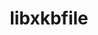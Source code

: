 ---
title: "libxkbfile"
layout: cache
category: package
meta: {"versions": ["1.0.9"], "compilers": ["gcc@8.3.1", "gcc@7.5.0", "gcc@9.3.0", "gcc@7.3.1"]}
spec_files: 
 - "libxkbfile@1.0.9%gcc@7.5.0 arch=linux-ubuntu18.04-x86_64 ^inputproto@2.3.2%gcc@7.5.0 arch=linux-ubuntu18.04-x86_64 ^kbproto@1.0.7%gcc@7.5.0 arch=linux-ubuntu18.04-x86_64 ^libbsd@0.10.0%gcc@7.5.0 arch=linux-ubuntu18.04-x86_64 ^libpthread-stubs@0.4%gcc@7.5.0 arch=linux-ubuntu18.04-x86_64 ^libx11@1.7.0%gcc@7.5.0 arch=linux-ubuntu18.04-x86_64 ^libxau@1.0.8%gcc@7.5.0 arch=linux-ubuntu18.04-x86_64 ^libxcb@1.14%gcc@7.5.0 arch=linux-ubuntu18.04-x86_64 ^libxdmcp@1.1.2%gcc@7.5.0 arch=linux-ubuntu18.04-x86_64 ^xcb-proto@1.14.1%gcc@7.5.0 arch=linux-ubuntu18.04-x86_64 ^xextproto@7.3.0%gcc@7.5.0 arch=linux-ubuntu18.04-x86_64 ^xproto@7.0.31%gcc@7.5.0 arch=linux-ubuntu18.04-x86_64 ^xtrans@1.3.5%gcc@7.5.0 arch=linux-ubuntu18.04-x86_64": spec-0.json
 - "libxkbfile@1.0.9%gcc@7.5.0 arch=linux-ubuntu18.04-ppc64le ^inputproto@2.3.2%gcc@7.5.0 arch=linux-ubuntu18.04-ppc64le ^kbproto@1.0.7%gcc@7.5.0 arch=linux-ubuntu18.04-ppc64le ^libbsd@0.10.0%gcc@7.5.0 arch=linux-ubuntu18.04-ppc64le ^libpthread-stubs@0.4%gcc@7.5.0 arch=linux-ubuntu18.04-ppc64le ^libx11@1.7.0%gcc@7.5.0 arch=linux-ubuntu18.04-ppc64le ^libxau@1.0.8%gcc@7.5.0 arch=linux-ubuntu18.04-ppc64le ^libxcb@1.14%gcc@7.5.0 arch=linux-ubuntu18.04-ppc64le ^libxdmcp@1.1.2%gcc@7.5.0 arch=linux-ubuntu18.04-ppc64le ^xcb-proto@1.14.1%gcc@7.5.0 arch=linux-ubuntu18.04-ppc64le ^xextproto@7.3.0%gcc@7.5.0 arch=linux-ubuntu18.04-ppc64le ^xproto@7.0.31%gcc@7.5.0 arch=linux-ubuntu18.04-ppc64le ^xtrans@1.3.5%gcc@7.5.0 arch=linux-ubuntu18.04-ppc64le": spec-1.json
 - "libxkbfile@1.0.9%gcc@8.3.1 arch=linux-rhel8-ppc64le ^inputproto@2.3.2%gcc@8.3.1 arch=linux-rhel8-ppc64le ^kbproto@1.0.7%gcc@8.3.1 arch=linux-rhel8-ppc64le ^libbsd@0.10.0%gcc@8.3.1 arch=linux-rhel8-ppc64le ^libpthread-stubs@0.4%gcc@8.3.1 arch=linux-rhel8-ppc64le ^libx11@1.7.0%gcc@8.3.1 arch=linux-rhel8-ppc64le ^libxau@1.0.8%gcc@8.3.1 arch=linux-rhel8-ppc64le ^libxcb@1.14%gcc@8.3.1 arch=linux-rhel8-ppc64le ^libxdmcp@1.1.2%gcc@8.3.1 arch=linux-rhel8-ppc64le ^xcb-proto@1.14.1%gcc@8.3.1 arch=linux-rhel8-ppc64le ^xextproto@7.3.0%gcc@8.3.1 arch=linux-rhel8-ppc64le ^xproto@7.0.31%gcc@8.3.1 arch=linux-rhel8-ppc64le ^xtrans@1.3.5%gcc@8.3.1 arch=linux-rhel8-ppc64le": spec-2.json
 - "libxkbfile@1.0.9%gcc@9.3.0 arch=linux-ubuntu20.04-ppc64le ^inputproto@2.3.2%gcc@9.3.0 arch=linux-ubuntu20.04-ppc64le ^kbproto@1.0.7%gcc@9.3.0 arch=linux-ubuntu20.04-ppc64le ^libbsd@0.10.0%gcc@9.3.0 arch=linux-ubuntu20.04-ppc64le ^libpthread-stubs@0.4%gcc@9.3.0 arch=linux-ubuntu20.04-ppc64le ^libx11@1.7.0%gcc@9.3.0 arch=linux-ubuntu20.04-ppc64le ^libxau@1.0.8%gcc@9.3.0 arch=linux-ubuntu20.04-ppc64le ^libxcb@1.14%gcc@9.3.0 arch=linux-ubuntu20.04-ppc64le ^libxdmcp@1.1.2%gcc@9.3.0 arch=linux-ubuntu20.04-ppc64le ^xcb-proto@1.14.1%gcc@9.3.0 arch=linux-ubuntu20.04-ppc64le ^xextproto@7.3.0%gcc@9.3.0 arch=linux-ubuntu20.04-ppc64le ^xproto@7.0.31%gcc@9.3.0 arch=linux-ubuntu20.04-ppc64le ^xtrans@1.3.5%gcc@9.3.0 arch=linux-ubuntu20.04-ppc64le": spec-3.json
 - "libxkbfile@1.0.9%gcc@9.3.0 arch=linux-ubuntu20.04-x86_64 ^inputproto@2.3.2%gcc@9.3.0 arch=linux-ubuntu20.04-x86_64 ^kbproto@1.0.7%gcc@9.3.0 arch=linux-ubuntu20.04-x86_64 ^libbsd@0.10.0%gcc@9.3.0 arch=linux-ubuntu20.04-x86_64 ^libpthread-stubs@0.4%gcc@9.3.0 arch=linux-ubuntu20.04-x86_64 ^libx11@1.7.0%gcc@9.3.0 arch=linux-ubuntu20.04-x86_64 ^libxau@1.0.8%gcc@9.3.0 arch=linux-ubuntu20.04-x86_64 ^libxcb@1.14%gcc@9.3.0 arch=linux-ubuntu20.04-x86_64 ^libxdmcp@1.1.2%gcc@9.3.0 arch=linux-ubuntu20.04-x86_64 ^xcb-proto@1.14.1%gcc@9.3.0 arch=linux-ubuntu20.04-x86_64 ^xextproto@7.3.0%gcc@9.3.0 arch=linux-ubuntu20.04-x86_64 ^xproto@7.0.31%gcc@9.3.0 arch=linux-ubuntu20.04-x86_64 ^xtrans@1.3.5%gcc@9.3.0 arch=linux-ubuntu20.04-x86_64": spec-4.json
 - "libxkbfile@1.0.9%gcc@8.3.1 arch=linux-rhel8-x86_64 ^inputproto@2.3.2%gcc@8.3.1 arch=linux-rhel8-x86_64 ^kbproto@1.0.7%gcc@8.3.1 arch=linux-rhel8-x86_64 ^libbsd@0.10.0%gcc@8.3.1 arch=linux-rhel8-x86_64 ^libpthread-stubs@0.4%gcc@8.3.1 arch=linux-rhel8-x86_64 ^libx11@1.7.0%gcc@8.3.1 arch=linux-rhel8-x86_64 ^libxau@1.0.8%gcc@8.3.1 arch=linux-rhel8-x86_64 ^libxcb@1.14%gcc@8.3.1 arch=linux-rhel8-x86_64 ^libxdmcp@1.1.2%gcc@8.3.1 arch=linux-rhel8-x86_64 ^xcb-proto@1.14.1%gcc@8.3.1 arch=linux-rhel8-x86_64 ^xextproto@7.3.0%gcc@8.3.1 arch=linux-rhel8-x86_64 ^xproto@7.0.31%gcc@8.3.1 arch=linux-rhel8-x86_64 ^xtrans@1.3.5%gcc@8.3.1 arch=linux-rhel8-x86_64": spec-5.json
 - "libxkbfile@1.0.9%gcc@9.3.0 arch=linux-rhel7-x86_64 ^inputproto@2.3.2%gcc@9.3.0 arch=linux-rhel7-x86_64 ^kbproto@1.0.7%gcc@9.3.0 arch=linux-rhel7-x86_64 ^libbsd@0.10.0%gcc@9.3.0 arch=linux-rhel7-x86_64 ^libpthread-stubs@0.4%gcc@9.3.0 arch=linux-rhel7-x86_64 ^libx11@1.7.0%gcc@9.3.0 arch=linux-rhel7-x86_64 ^libxau@1.0.8%gcc@9.3.0 arch=linux-rhel7-x86_64 ^libxcb@1.14%gcc@9.3.0 arch=linux-rhel7-x86_64 ^libxdmcp@1.1.2%gcc@9.3.0 arch=linux-rhel7-x86_64 ^xcb-proto@1.14.1%gcc@9.3.0 arch=linux-rhel7-x86_64 ^xextproto@7.3.0%gcc@9.3.0 arch=linux-rhel7-x86_64 ^xproto@7.0.31%gcc@9.3.0 arch=linux-rhel7-x86_64 ^xtrans@1.3.5%gcc@9.3.0 arch=linux-rhel7-x86_64": spec-6.json
 - "libxkbfile@1.0.9%gcc@9.3.0 arch=linux-rhel7-ppc64le ^inputproto@2.3.2%gcc@9.3.0 arch=linux-rhel7-ppc64le ^kbproto@1.0.7%gcc@9.3.0 arch=linux-rhel7-ppc64le ^libbsd@0.10.0%gcc@9.3.0 arch=linux-rhel7-ppc64le ^libpthread-stubs@0.4%gcc@9.3.0 arch=linux-rhel7-ppc64le ^libx11@1.7.0%gcc@9.3.0 arch=linux-rhel7-ppc64le ^libxau@1.0.8%gcc@9.3.0 arch=linux-rhel7-ppc64le ^libxcb@1.14%gcc@9.3.0 arch=linux-rhel7-ppc64le ^libxdmcp@1.1.2%gcc@9.3.0 arch=linux-rhel7-ppc64le ^xcb-proto@1.14.1%gcc@9.3.0 arch=linux-rhel7-ppc64le ^xextproto@7.3.0%gcc@9.3.0 arch=linux-rhel7-ppc64le ^xproto@7.0.31%gcc@9.3.0 arch=linux-rhel7-ppc64le ^xtrans@1.3.5%gcc@9.3.0 arch=linux-rhel7-ppc64le": spec-7.json
 - "libxkbfile@1.0.9%gcc@7.3.1 arch=linux-amzn2-x86_64 ^inputproto@2.3.2%gcc@7.3.1 arch=linux-amzn2-x86_64 ^kbproto@1.0.7%gcc@7.3.1 arch=linux-amzn2-x86_64 ^libbsd@0.10.0%gcc@7.3.1 arch=linux-amzn2-x86_64 ^libpthread-stubs@0.4%gcc@7.3.1 arch=linux-amzn2-x86_64 ^libx11@1.7.0%gcc@7.3.1 arch=linux-amzn2-x86_64 ^libxau@1.0.8%gcc@7.3.1 arch=linux-amzn2-x86_64 ^libxcb@1.14%gcc@7.3.1 arch=linux-amzn2-x86_64 ^libxdmcp@1.1.2%gcc@7.3.1 arch=linux-amzn2-x86_64 ^xcb-proto@1.14.1%gcc@7.3.1 arch=linux-amzn2-x86_64 ^xextproto@7.3.0%gcc@7.3.1 arch=linux-amzn2-x86_64 ^xproto@7.0.31%gcc@7.3.1 arch=linux-amzn2-x86_64 ^xtrans@1.3.5%gcc@7.3.1 arch=linux-amzn2-x86_64": spec-8.json

---